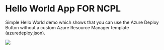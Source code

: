 Hello World App FOR NCPL
====================
Simple Hello World demo which shows that you can use the Azure Deploy Button without a custom Azure Resource Manager template (azuredeploy.json).

<a href="https://azuredeploy.net" target="_blank"><img src="http://azuredeploy.net/deploybutton.png"/></a>
